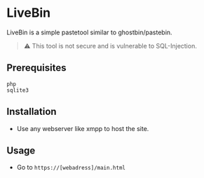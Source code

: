 # LiveBin

LiveBin is a simple pastetool similar to ghostbin/pastebin.

> :warning: This tool is not secure and is vulnerable to SQL-Injection.

## Prerequisites

```
php
sqlite3
```

## Installation

-   Use any webserver like xmpp to host the site.

## Usage

-   Go to `https://[webadress]/main.html`
